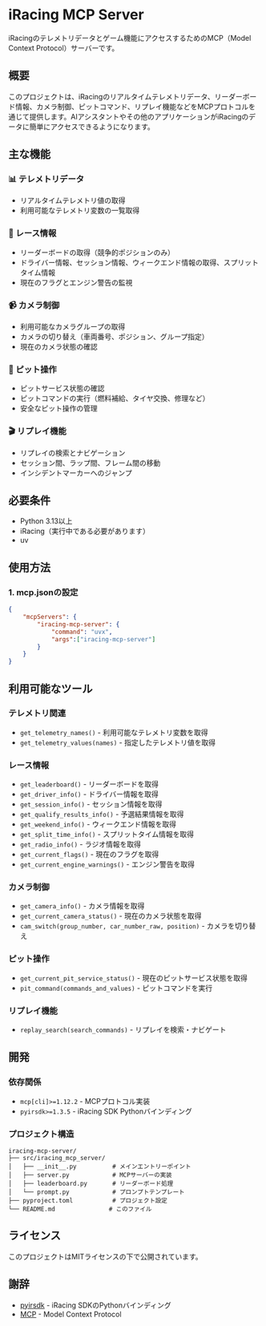 # iRacing MCP Server

iRacingのテレメトリデータとゲーム機能にアクセスするためのMCP（Model Context Protocol）サーバーです。

## 概要

このプロジェクトは、iRacingのリアルタイムテレメトリデータ、リーダーボード情報、カメラ制御、ピットコマンド、リプレイ機能などをMCPプロトコルを通じて提供します。AIアシスタントやその他のアプリケーションがiRacingのデータに簡単にアクセスできるようになります。

## 主な機能

### 📊 テレメトリデータ
- リアルタイムテレメトリ値の取得
- 利用可能なテレメトリ変数の一覧取得

### 🏁 レース情報
- リーダーボードの取得（競争的ポジションのみ）
- ドライバー情報、セッション情報、ウィークエンド情報の取得、スプリットタイム情報
- 現在のフラグとエンジン警告の監視

### 📹 カメラ制御
- 利用可能なカメラグループの取得
- カメラの切り替え（車両番号、ポジション、グループ指定）
- 現在のカメラ状態の確認

### 🔧 ピット操作
- ピットサービス状態の確認
- ピットコマンドの実行（燃料補給、タイヤ交換、修理など）
- 安全なピット操作の管理

### 🎬 リプレイ機能
- リプレイの検索とナビゲーション
- セッション間、ラップ間、フレーム間の移動
- インシデントマーカーへのジャンプ

## 必要条件

- Python 3.13以上
- iRacing（実行中である必要があります）
- uv

## 使用方法

### 1. mcp.jsonの設定
```json
{
    "mcpServers": {
        "iracing-mcp-server": {
            "command": "uvx",
            "args":["iracing-mcp-server"]
        }
    }
}
```

## 利用可能なツール

### テレメトリ関連
- `get_telemetry_names()` - 利用可能なテレメトリ変数を取得
- `get_telemetry_values(names)` - 指定したテレメトリ値を取得

### レース情報
- `get_leaderboard()` - リーダーボードを取得
- `get_driver_info()` - ドライバー情報を取得
- `get_session_info()` - セッション情報を取得
- `get_qualify_results_info()` - 予選結果情報を取得
- `get_weekend_info()` - ウィークエンド情報を取得
- `get_split_time_info()` - スプリットタイム情報を取得
- `get_radio_info()` - ラジオ情報を取得
- `get_current_flags()` - 現在のフラグを取得
- `get_current_engine_warnings()` - エンジン警告を取得

### カメラ制御
- `get_camera_info()` - カメラ情報を取得
- `get_current_camera_status()` - 現在のカメラ状態を取得
- `cam_switch(group_number, car_number_raw, position)` - カメラを切り替え

### ピット操作
- `get_current_pit_service_status()` - 現在のピットサービス状態を取得
- `pit_command(commands_and_values)` - ピットコマンドを実行

### リプレイ機能
- `replay_search(search_commands)` - リプレイを検索・ナビゲート

## 開発

### 依存関係
- `mcp[cli]>=1.12.2` - MCPプロトコル実装
- `pyirsdk>=1.3.5` - iRacing SDK Pythonバインディング

### プロジェクト構造
```
iracing-mcp-server/
├── src/iracing_mcp_server/
│   ├── __init__.py          # メインエントリーポイント
│   ├── server.py            # MCPサーバーの実装
│   ├── leaderboard.py       # リーダーボード処理
│   └── prompt.py            # プロンプトテンプレート
├── pyproject.toml           # プロジェクト設定
└── README.md               # このファイル
```

## ライセンス

このプロジェクトはMITライセンスの下で公開されています。

## 謝辞

- [pyirsdk](https://github.com/kutu/pyirsdk) - iRacing SDKのPythonバインディング
- [MCP](https://modelcontextprotocol.io/) - Model Context Protocol 
